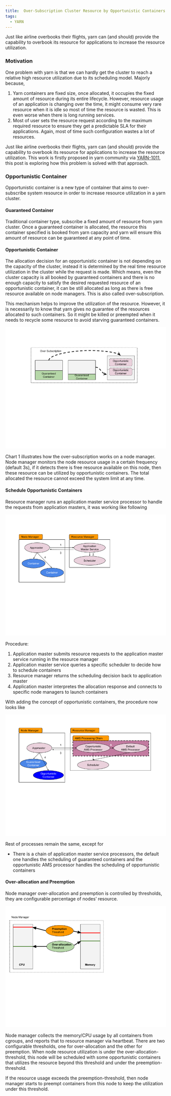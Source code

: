 ```yaml
---
title:  Over-Subscription Cluster Resource by Opportunistic Containers
tags:
  - YARN
---
```


Just like airline overbooks their flights, yarn can (and should) provide the capability
to overbook its resource for applications to increase the resource utilization.

<!--more-->

### Motivation

One problem with yarn is that we can hardly get the cluster to reach a relative
high resource utilization due to its scheduling model. Majorly because,

1. Yarn containers are fixed size, once allocated, it occupies the fixed amount
of resource during its entire lifecycle. However, resource usage of an application
is changing over the time, it might consume very rare resource when it is idle
so most of time the resource is wasted. This is even worse when there is long running services.
2. Most of user sets the resource request according to the maximum required
resource to ensure they get a predictable SLA for their applications. Again,
most of time such configuration wastes a lot of resources.

Just like airline overbooks their flights, yarn can (and should) provide the capability
to overbook its resource for applications to increase the resource utilization.
This work is firstly proposed in yarn community via [YARN-1011](https://issues.apache.org/jira/browse/YARN-1011), this post is exploring
how this problem is solved with that approach.

### Opportunistic Container

Opportunistic container is a new type of container that aims to over-subscribe system resource in order to increase resource utilization in a yarn cluster.

#### Guaranteed Container

Traditional container type, subscribe a fixed amount of resource from yarn cluster. Once a guaranteed container is allocated, the resource this container specified is booked from yarn capacity and yarn will ensure this amount of resource can be guaranteed at any point of time.

#### Opportunistic Container

The allocation decision for an opportunistic container is not depending on the capacity of the cluster, instead it is determined by the real time resource utilization in the cluster while the request is made. Which means, even the cluster capacity is all booked by guaranteed containers and there is no enough capacity to satisfy the desired requested resource of an
opportunistic container, it can be still allocated as long as there is free resource available on node managers. This is also called over-subscription.

This mechanism helps to improve the utilization of the resource. However, it is necessarily to know that yarn gives no guarantee of the resources allocated to such containers. So it might be killed or preempted when it needs to recycle some resource to avoid starving guaranteed containers.

![Chart 1. Over-subscription](/assets/yarn-over-subscription-1.png)

Chart 1 illustrates how the over-subscription works on a node manager. Node manager monitors the node resource usage in a certain frequency (default 3s), if it detects there is free resource available on this node, then these resource can be utilized by opportunistic containers. The total allocated the resource cannot exceed the system limit at any time.

#### Schedule Opportunistic Containers

Resource manager runs an application master service processor to handle the requests from application masters, it was working like following

![Char 2 - Current Scheduling Logic](/assets/yarn-over-subscription-2.png)

Procedure:

1. Application master submits resource requests to the application master service running in the resource manager
2. Application master service queries a specific scheduler to decide how to schedule containers
3. Resource manager returns the scheduling decision back to application master
4. Application master interpretes the allocation response and connects to specific node managers to launch containers

With adding the concept of opportunistic containers, the procedure now looks like

![Char 3 - Scheduling Guaranteed and Opportunistic Containers](/assets/yarn-over-subscription-3.png)

Rest of processes remain the same, except for

* There is a chain of application master service processors, the default one handles the scheduling of guaranteed containers and the opportunistic AMS processor handles the scheduling of opportunistic containers

#### Over-allocation and Preemption

Node manager over-allocation and preemption is controlled by thresholds, they are configurable percentage of nodes’ resource.

![Chart 4 - Over-allocation and Preemption](/assets/yarn-over-subscription-4.png)

Node manager collects the memory/CPU usage by all containers from cgroups, and reports that to resource manager via heartbeat. There are two configurable thresholds, one for over-allocation and the other for preemption. When node resource utilization is under the over-allocation-threshold, this node will be scheduled with some opportunistic containers that utilizes the resource beyond this threshold and under the preemption-threshold.

If the resource usage exceeds the preemption-threshold, then node manager starts to preempt containers from this node to keep the utilization under this threshold.
